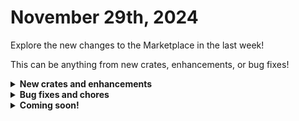 # November 29th, 2024

Explore the new changes to the Marketplace in the last week!

This can be anything from new crates, enhancements, or bug fixes!

<details>

<summary><strong>New crates and enhancements</strong></summary>

* **Halo Support Added to '\[Rewst Master] PSA: Get Service Tickets' Subworkflow**
  * Extended the subworkflow to integrate with Halo PSA, allowing users to retrieve service tickets seamlessly.
* **Expanded 'Create GDAP Relationship' Subworkflow**
  * Modified the subworkflow to include non-CSP customers, enabling broader customer relationship management.
* **Updated Marketplace Description for Contact Sync Feature**
  * Revised the Crate marketplace description to accurately reflect the ability to sync contacts from on-premises Organizational Units (OUs).

</details>

<details>

<summary><strong>Bug fixes and chores</strong></summary>

* **Resolved Workflow Failure When 'Manage Ticket' Has No Notes**
  * Fixed an issue where the ticket categorization workflow would fail if no notes were present in the 'Manage Ticket' section.
* **Fixed User Onboarding Failure Caused by Listener Issue**
  * Addressed a problem where the user onboarding process was failing due to a malfunctioning listener.
* **Updated 'psa\_no\_ticket\_item' Implementation in Halo Tickets**
  * Corrected the implementation to ensure proper handling of tickets without items in Halo.
* **Corrected Path Error in 'Run PowerShell on Org DC' Action**
  * Fixed an issue where the action would take an incorrect path if the `Device_Name` was null.
* **Adjusted 'Create Service Ticket - Datto' Action to Use Only Active Contacts**
  * Modified the action to exclude inactive contacts, ensuring that service tickets are created only for active contacts.
* **Modified Pax8 Extra License Removal Process**
  * Updated the process to ignore 'Microsoft\_Teams\_Exploratory\_Dept' when removing extra licenses, preventing unintended license removals.
* **Restored Missing Context in ConnectWise Technician Toolkit**
  * Fixed the issue where the context (CTX) was missing, enhancing the toolkit's functionality.
* **Removed Hardcoded Site Name in 'Halo Create Ticket' Action**
  * Eliminated the hardcoded site name to allow dynamic site assignment when creating tickets in Halo.
* **Fixed 'Ticket Type Not Set' Error During Halo Ticket Creation**
  * Resolved an error that occurred when the ticket type was not specified during the creation process in Halo.
* **Fixed 'Get All OUs' Option Generator**
  * Addressed issues with the option generator not retrieving all Organizational Units correctly.
* **Corrected Transition in Offboarding Workflow for ADSync Check**
  * Fixed a faulty transition related to the ADSync check within the offboarding workflow.
* **Fixed 'Check for Existing User' Functionality**
  * Resolved an issue where the system failed to locate existing users during verification checks.
* **Corrected Transition Logic in 'Bulk Move Users to Specified OU' Workflow**
  * Fixed the transition logic to ensure users are moved correctly in bulk operations to specified OUs.
* **Fixed Active Directory Sync Failure During User Offboarding**
  * Addressed a synchronization failure with Active Directory that occurred during the user offboarding process.
* **Fixed Input Configuration Bug in '\[ROC] RMM: Run Ad-Hoc PowerShell on Computer' Subworkflow**
  * Resolved a bug in the input configuration, enhancing the execution of ad-hoc PowerShell commands on computers.

</details>

<details>

<summary><strong>Coming soon!</strong></summary>

* App Builder Apps
  * Operational Analytics Portal - aggregates data from various tools and outputs actionable insights for MSPs to further streamline operations.
  * Forms Portal - allows employees and clients to easily access the necessary Rewst forms based on granular permissions.
  * All-In-One Client Portal - The portal transforms service delivery by empowering clients to instantly self-serve common IT requests —not just submit tickets.
* Top 10 crates - Improving success rates and implementing Rewst Best Practice&#x20;
  * Alert when Mailbox Quota Full
  * Detailed MFA Reporting
  * Refactor of Change a Users Password form. (just needs QA)
  * Refactor of Identify DUO users in Bypass Mode. (just needs QA)

</details>

